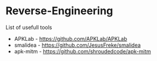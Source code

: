 # Reverse-Engineering
List of usefull tools

- APKLab - https://github.com/APKLab/APKLab
- smalidea - https://github.com/JesusFreke/smalidea
- apk-mitm - https://github.com/shroudedcode/apk-mitm
